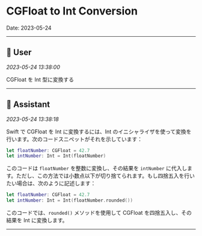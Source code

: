 # CGFloat to Int Conversion

Date: 2023-05-24

---

## 👤 User
*2023-05-24 13:38:00*

CGFloat を Int 型に変換する

---

## 🤖 Assistant
*2023-05-24 13:38:18*

Swift で CGFloat を Int に変換するには、Int のイニシャライザを使って変換を行います。次のコードスニペットがそれを示しています：

```swift
let floatNumber: CGFloat = 42.7
let intNumber: Int = Int(floatNumber)
```

このコードは `floatNumber` を整数に変換し、その結果を `intNumber` に代入します。ただし、この方法では小数点以下が切り捨てられます。もし四捨五入を行いたい場合は、次のように記述します：

```swift
let floatNumber: CGFloat = 42.7
let intNumber: Int = Int(floatNumber.rounded())
```

このコードでは、`rounded()` メソッドを使用して CGFloat を四捨五入し、その結果を Int に変換します。

---
